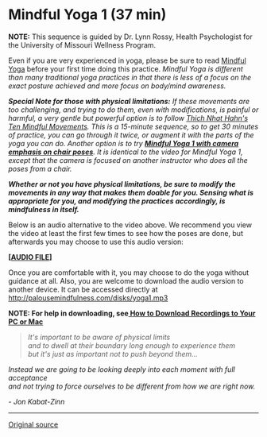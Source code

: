 Mindful Yoga 1 (37 min)
=======================

**NOTE:** This sequence is guided by Dr. Lynn Rossy, Health Psychologist for
the University of Missouri Wellness Program.

Even if you are very experienced in yoga, please be sure to read [ Mindful
Yoga][38] before your first time doing this practice. _Mindful Yoga is
different than many traditional yoga practices in that there is less of a focus
on the exact posture achieved and more focus on body/mind awareness._

**_Special Note for those with physical limitations:_** _If these movements are
too challenging, and trying to do them, even with modifications, is painful or
harmful, a very gentle but powerful option is to follow [Thich Nhat Hahn's Ten
Mindful Movements][41]. This is a 15-minute sequence, so to get 30 minutes of
practice, you can go through it twice, or augment it with the parts of the yoga
you can do. Another option is to try [**Mindful Yoga 1 with camera emphasis on
chair poses**][42]. It is identical to the video for Mindful Yoga 1, except
that the camera is focused on another instructor who does all the poses from a
chair._

**_Whether or not you have physical limitations, be sure to modify the
movements in any way that makes them doable for you. Sensing what is
appropriate for you, and modifying the practices accordingly, is mindfulness in
itself._**

Below is an audio alternative to the video above. We recommend you view the
video at least the first few times to see how the poses are done, but
afterwards you may choose to use this audio version:  

**[[AUDIO FILE][43]]** 

Once you are comfortable with it, you may choose to do the yoga without
guidance at all. Also, you are welcome to download the audio version to another
device. It can be accessed directly at <http://palousemindfulness.com/disks/yoga1.mp3>

**NOTE: For help in downloading, see[ How to Download Recordings to Your PC or Mac][44]**

> _It's important to be aware of physical limits  
and to dwell at their boundary long enough to experience them  
but it's just as important not to push beyond them..._
> 
_Instead we are going to be looking deeply into each moment with full acceptance  
and not trying to force ourselves to be different from how we are right now._
  
\- _Jon Kabat-Zinn_


[1]: http://palousemindfulness.com/art/docbox-translate-flip.jpg
[2]: http://palousemindfulness.com/art/clouds1_middle_570x22.jpg
[3]: http://palousemindfulness.com/art/logo-youtube_22.gif
[4]: http://palousemindfulness.com/art/logo-facebook_22.gif
[5]: http://palousemindfulness.com/art/clouds2_title_950x115.jpg
[6]: ../index.html
[7]: ../testimonials/index.html
[8]: ../graduates.html
[9]: ../resources.html
[10]: ../contact.html
[11]: ../quotes.html
[12]: ../whats-new.html
[13]: ../selfguidedMBSR_ataglance.html
[14]: ../selfguidedMBSR_week0.html
[15]: ../selfguidedMBSR_gettingstarted.html
[16]: ../selfguidedMBSR_manual.html
[17]: ../selfguidedMBSR_week1.html
[18]: ../selfguidedMBSR_week2.html
[19]: ../selfguidedMBSR_week3.html
[20]: ../selfguidedMBSR_week4.html
[21]: ../selfguidedMBSR_week5.html
[22]: ../selfguidedMBSR_week5b.html
[23]: ../selfguidedMBSR_week6.html
[24]: ../selfguidedMBSR_week7.html
[25]: ../selfguidedMBSR_week8.html
[26]: ../selfguidedMBSR_certificate.html
[27]: ../guidedmeditations.html
[28]: bodyscan.html
[29]: sittingmeditation.html
[30]: yoga1.html
[31]: yoga2.html
[32]: soften-soothe-allow.html
[33]: RAIN.html
[34]: mountain.html
[35]: lake.html
[36]: lovingkindness.html
[37]: silent30min.html
[38]: ../docs/yoga.pdf
[39]: http://palousemindfulness.com/art/123rf_videoplayicon_50.jpg
[40]: https://www.youtube.com/watch?v=Teo0f1ab1PY&amp;index=3&amp;list=PLbiVpU59JkVaFMGi0A8Im_hfSh-SWsFwg
[41]: https://www.youtube.com/watch?v=4mz-dJFkmrk&amp;list=PLbiVpU59JkVaFMGi0A8Im_hfSh-SWsFwg&amp;index=9
[42]: https://www.youtube.com/watch?v=dYWHpUgnqUs
[43]: disks/yoga1.mp3
[44]: http://palousemindfulness.com/meditations/downloading.html
[45]: http://palousemindfulness.com/art/yoga1_170.jpg
[46]: ../quotes.html#yoga "more quotes"
  
-----

[Original source](http://palousemindfulness.com/meditations/yoga1.html "Permalink to Mindful Yoga 1")
